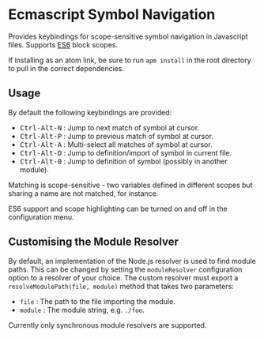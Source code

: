 # Ecmascript Symbol Navigation

Provides keybindings for scope-sensitive symbol navigation in Javascript files. Supports [ES6](https://people.mozilla.org/~jorendorff/es6-draft.html) block scopes.

If installing as an atom link, be sure to run `apm install` in the root directory to pull in the correct dependencies.

## Usage

By default the following keybindings are provided:
* <kbd>Ctrl-Alt-N</kbd> : Jump to next match of symbol at cursor.
* <kbd>Ctrl-Alt-P</kbd> : Jump to previous match of symbol at cursor.
* <kbd>Ctrl-Alt-A</kbd> : Multi-select all matches of symbol at cursor.
* <kbd>Ctrl-Alt-D</kbd> : Jump to definition/import of symbol in current file.
* <kbd>Ctrl-Alt-0</kbd> : Jump to definition of symbol (possibly in another module).

Matching is scope-sensitive - two variables defined in different scopes but sharing a name are not matched, for instance.

ES6 support and scope highlighting can be turned on and off in the configuration menu.

## Customising the Module Resolver
By default, an implementation of the Node.js resolver is used to find module paths. This can be changed by setting the `moduleResolver` configuration option to a resolver of your choice. The custom resolver must export a `resolveModulePath(file, module)` method that takes two parameters:
* `file` : The path to the file importing the module.
* `module` : The module string, e.g. `./foo`.

Currently only synchronous module resolvers are supported.
